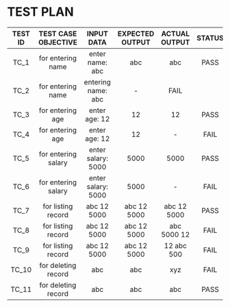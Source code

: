 # TEST PLAN
|TEST ID|TEST CASE OBJECTIVE|INPUT DATA|EXPECTED OUTPUT|ACTUAL OUTPUT|STATUS|
|:-----:|:----------------:|:---------:|:-------------:|:-----------:|:----:|
|TC_1  |for entering name |enter name: abc|abc  |abc|PASS|
|TC_2|for entering name  |entering name: abc|-|FAIL|
|TC_3|for entering age|enter age: 12|12|12|PASS|
|TC_4|for entering age|enter age: 12|12|-|FAIL|
|TC_5|for entering salary|enter salary: 5000|5000|5000|PASS|
|TC_6|for entering salary|enter salary: 5000|5000|-|FAIL|
|TC_7|for listing record|abc 12 5000|abc 12 5000|abc 12 5000|PASS|
|TC_8|for listing record|abc 12 5000|abc 12 5000|abc 5000 12|FAIL|
|TC_9|for listing record|abc 12 5000|abc 12 5000|12 abc 500|FAIL|
|TC_10|for deleting record|abc|abc|xyz|FAIL|
|TC_11|for deleting record|abc|abc|abc|PASS|


